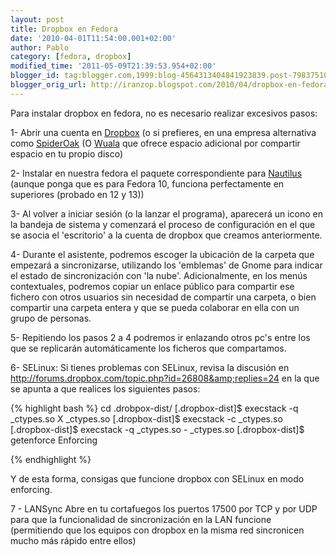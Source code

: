 ```yaml
---
layout: post
title: Dropbox en Fedora
date: '2010-04-01T11:54:00.001+02:00'
author: Pablo
category: [fedora, dropbox]
modified_time: '2011-05-09T21:39:53.954+02:00'
blogger_id: tag:blogger.com,1999:blog-4564313404841923839.post-7983751062601820085
blogger_orig_url: http://iranzop.blogspot.com/2010/04/dropbox-en-fedora.html
---
```


Para instalar dropbox en fedora, no es necesario realizar excesivos pasos:

1- Abrir una cuenta en
[Dropbox](https://www.dropbox.com/referrals/NTM4OTM3ODI5) (o si prefieres,
en una empresa alternativa como
[SpiderOak](https://spideroak.com/download/referral/dfba22f9764b55ab68427da014e9f0e5)
(O [Wuala](http://www.wuala.com/referral/FK4KF3PFHJAF64A74KMB) que ofrece
espacio adicional por compartir espacio en tu propio disco)

2- Instalar en nuestra fedora el paquete correspondiente para
[Nautilus](https://www.dropbox.com/downloading?os=lnx) (aunque ponga que es
para Fedora 10, funciona perfectamente en superiores (probado en 12 y 13))

3- Al volver a iniciar sesión (o la lanzar el programa), aparecerá un icono
en la bandeja de sistema y comenzará el proceso de configuración en el que
se asocia el 'escritorio' a la cuenta de dropbox que creamos anteriormente.

4- Durante el asistente, podremos escoger la ubicación de la carpeta que
empezará a sincronizarse, utilizando los 'emblemas' de Gnome para indicar el
estado de sincronización con 'la nube'.  Adicionalmente, en los menús
contextuales, podremos copiar un enlace público para compartir ese fichero
con otros usuarios sin necesidad de compartir una carpeta, o bien compartir
una carpeta entera y que se pueda colaborar en ella con un grupo de
personas.

5- Repitiendo los pasos 2 a 4 podremos ir enlazando otros pc's entre los que
se replicarán automáticamente los ficheros que compartamos.

6- SELinux: Si tienes problemas con SELinux, revisa la discusión en <http://forums.dropbox.com/topic.php?id=26808&amp;replies=24> en la que se apunta a que realices los siguientes pasos:

{% highlight bash %}
cd .drobpox-dist/
[.dropbox-dist]$ execstack -q _ctypes.so X _ctypes.so
[.dropbox-dist]$ execstack -c _ctypes.so
[.dropbox-dist]$ execstack -q _ctypes.so - _ctypes.so
[.dropbox-dist]$ getenforce
Enforcing

{% endhighlight %}

Y de esta forma, consigas que funcione dropbox con SELinux en modo enforcing.

7 - LANSync
Abre en tu cortafuegos los puertos 17500 por TCP y por UDP para que la funcionalidad de sincronización en la LAN funcione (permitiendo que los equipos con dropbox en la misma red sincronicen mucho más rápido entre ellos)

